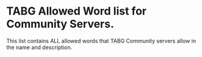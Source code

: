# TABG Allowed Word list for Community Servers.

This list contains ALL allowed words that TABG Community servers allow in the name and description.
